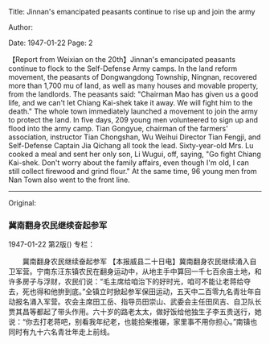 Title: Jinnan's emancipated peasants continue to rise up and join the army

Author:

Date: 1947-01-22
Page: 2

【Report from Weixian on the 20th】Jinnan's emancipated peasants continue to flock to the Self-Defense Army camps. In the land reform movement, the peasants of Dongwangdong Township, Ningnan, recovered more than 1,700 mu of land, as well as many houses and movable property, from the landlords. The peasants said: "Chairman Mao has given us a good life, and we can't let Chiang Kai-shek take it away. We will fight him to the death." The whole town immediately launched a movement to join the army to protect the land. In five days, 209 young men volunteered to sign up and flood into the army camp. Tian Gongyue, chairman of the farmers' association, instructor Tian Chongshan, Wu Weihui Director Tian Fengji, and Self-Defense Captain Jia Qichang all took the lead. Sixty-year-old Mrs. Lu cooked a meal and sent her only son, Li Wugui, off, saying, "Go fight Chiang Kai-shek. Don't worry about the family affairs, even though I'm old, I can still collect firewood and grind flour." At the same time, 96 young men from Nan Town also went to the front line.



<hr /> 

Original: 


### 冀南翻身农民继续奋起参军

1947-01-22
第2版()
专栏：

　　冀南翻身农民继续奋起参军
    【本报威县二十日电】冀南翻身农民继续涌入自卫军营。宁南东汪东镇农民在翻身运动中，从地主手中算回一千七百余亩土地，和许多房子与浮财，农民们说：“毛主席给咱治下的好时光，咱可不能让老蒋给夺去，死也得和他拚到底。”全镇立时掀起参军保田运动，五天中二百零九名青壮年自动报名涌入军营。农会主席田工岳、指导员田崇山、武委会主任田凤吉、自卫队长贾其昌等都起了带头作用。六十岁的路老太太，做好饭给他独生子李五贵送行，她说：“你去打老蒋吧，别看我年纪老，也能拾柴推碾，家里事不用你担心。”南镇也同时有九十六名青壮年走上前线。
